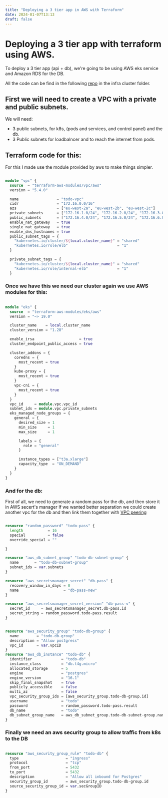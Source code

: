 ```yaml
---
title: "Deploying a 3 tier app in AWS with Terraform"
date: 2024-01-07T13:13 
draft: false
---
```


# Deploying a 3 tier app with terraform using AWS.

To deploy a 3 tier app (api + db), we're going to be using AWS eks service and Amazon RDS for the DB.

All the code can be find in the following [repo](https://github.com/oscar-todo-app/todo-app) in the infra cluster folder. 

## First we will need to create a VPC with a private and public subnets.
We will need:

- 3 public subnets, for k8s, (pods and services, and control panel) and the db.
- 3 Public subnets for loadbalncer and to reach the internet from pods.

## Terraform code for this:


For this I made use the module provided by aws to make things simpler.

``` terraform 

module "vpc" {
  source  = "terraform-aws-modules/vpc/aws"
  version = "5.4.0"

  name                 = "todo-vpc"
  cidr                 = "172.16.0.0/16"
  azs                  = ["eu-west-2a", "eu-west-2b", "eu-west-2c"]
  private_subnets      = ["172.16.1.0/24", "172.16.2.0/24", "172.16.3.0/24"]
  public_subnets       = ["172.16.4.0/24", "172.16.5.0/24", "172.16.6.0/24"]
  enable_nat_gateway   = true
  single_nat_gateway   = true
  enable_dns_hostnames = true
  public_subnet_tags = {
    "kubernetes.io/cluster/${local.cluster_name}" = "shared"
    "kubernetes.io/role/elb"                      = "1"
  }

  private_subnet_tags = {
    "kubernetes.io/cluster/${local.cluster_name}" = "shared"
    "kubernetes.io/role/internal-elb"             = "1"
  }

```

### Once we have this we need our cluster again we use AWS modules for this:

``` terraform 

module "eks" {
  source  = "terraform-aws-modules/eks/aws"
  version = "~> 19.0"

  cluster_name    = local.cluster_name
  cluster_version = "1.28"

  enable_irsa                    = true
  cluster_endpoint_public_access = true

  cluster_addons = {
    coredns = {
      most_recent = true
    }
    kube-proxy = {
      most_recent = true
    }
    vpc-cni = {
      most_recent = true
    }
  }
  vpc_id     = module.vpc.vpc_id
  subnet_ids = module.vpc.private_subnets
  eks_managed_node_groups = {
    general = {
      desired_size = 1
      min_size     = 1
      max_size     = 1

      labels = {
        role = "general"
      }

      instance_types = ["t3a.xlarge"]
      capacity_type  = "ON_DEMAND"
    }
  }
}
```

### And for the db:

First of all, we need to generate a random pass for the db, and then store it in AWS secert's manager
If we wanted better separation we could create another vpc for the db and then link them together with [VPC peering](https://docs.aws.amazon.com/vpc/latest/peering/what-is-vpc-peering.html) 

``` terraform 

resource "random_password" "todo-pass" {
  length           = 16
  special          = false
  override_special = ""

}

resource "aws_db_subnet_group" "todo-db-subnet-group" {
  name       = "todo-db-subnet-group"
  subnet_ids = var.subnets
}

resource "aws_secretsmanager_secret" "db-pass" {
  recovery_window_in_days = 0
  name                    = "db-pass-new"
}

resource "aws_secretsmanager_secret_version" "db-pass-v" {
  secret_id     = aws_secretsmanager_secret.db-pass.id
  secret_string = random_password.todo-pass.result
}


resource "aws_security_group" "todo-db-group" {
  name        = "todo-db-group"
  description = "Allow postgress"
  vpc_id      = var.vpcID
}
resource "aws_db_instance" "todo-db" {
  identifier             = "todo-db"
  instance_class         = "db.t4g.micro"
  allocated_storage      = 5
  engine                 = "postgres"
  engine_version         = "16.1"
  skip_final_snapshot    = true
  publicly_accessible    = false
  multi_az               = false
  vpc_security_group_ids = [aws_security_group.todo-db-group.id]
  username               = "todo"
  password               = random_password.todo-pass.result
  db_name                = "todo"
  db_subnet_group_name   = aws_db_subnet_group.todo-db-subnet-group.name
}
```

### Finally we need an aws security group to allow traffic from k8s to the DB

``` terraform

resource "aws_security_group_rule" "todo-db" {
  type                     = "ingress"
  protocol                 = "tcp"
  from_port                = 5432
  to_port                  = 5432
  description              = "Allow all inbound for Postgres"
  security_group_id        = aws_security_group.todo-db-group.id
  source_security_group_id = var.secGroupID
}


```
